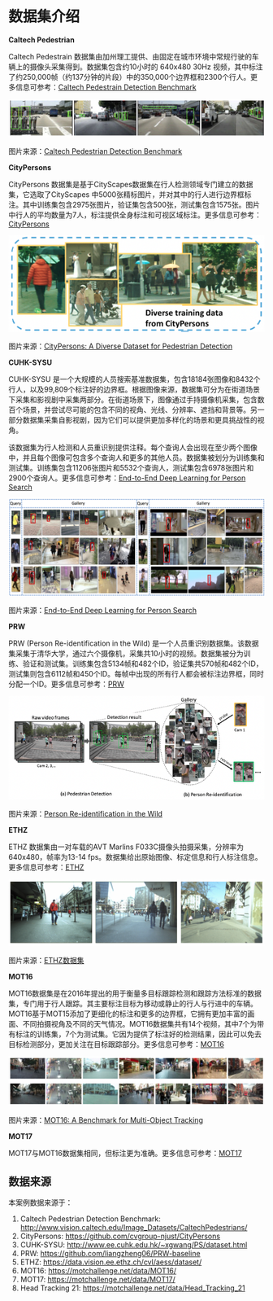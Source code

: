 # 数据集介绍

**Caltech Pedestrian**

Caltech Pedestrain 数据集由加州理工提供、由固定在城市环境中常规行驶的车辆上的摄像头采集得到。数据集包含约10小时的 640x480 30Hz 视频，其中标注了约250,000帧（约137分钟的片段）中的350,000个边界框和2300个行人。更多信息可参考：[Caltech Pedestrain Detection Benchmark](http://www.vision.caltech.edu/Image_Datasets/CaltechPedestrians/) 

![caltech dataset](./images/dataset/caltech.png)

图片来源：[Caltech Pedestrian Detection Benchmark](http://www.vision.caltech.edu/Image_Datasets/CaltechPedestrians/)



**CityPersons**

CityPersons 数据集是基于CityScapes数据集在行人检测领域专门建立的数据集，它选取了CityScapes 中5000张精标图片，并对其中的行人进行边界框标注。其中训练集包含2975张图片，验证集包含500张，测试集包含1575张。图片中行人的平均数量为7人，标注提供全身标注和可视区域标注。更多信息可参考：[CityPersons](https://github.com/cvgroup-njust/CityPersons)

![CityPersons](./images/dataset/citypersons.png)

图片来源：[CityPersons: A Diverse Dataset for Pedestrian Detection](https://arxiv.org/pdf/1702.05693.pdf)



**CUHK-SYSU**

CUHK-SYSU 是一个大规模的人员搜索基准数据集，包含18184张图像和8432个行人，以及99,809个标注好的边界框。根据图像来源，数据集可分为在街道场景下采集和影视剧中采集两部分。在街道场景下，图像通过手持摄像机采集，包含数百个场景，并尝试尽可能的包含不同的视角、光线、分辨率、遮挡和背景等。另一部分数据集采集自影视剧，因为它们可以提供更加多样化的场景和更具挑战性的视角。

该数据集为行人检测和人员重识别提供注释。每个查询人会出现在至少两个图像中，并且每个图像可包含多个查询人和更多的其他人员。数据集被划分为训练集和测试集。训练集包含11206张图片和5532个查询人，测试集包含6978张图片和2900个查询人。更多信息可参考：[End-to-End Deep Learning for Person Search](http://www.ee.cuhk.edu.hk/~xgwang/PS/dataset.html)

![CUHK-SYSU](./images/dataset/cuhk_sysu.png)

图片来源：[End-to-End Deep Learning for Person Search](http://www.ee.cuhk.edu.hk/~xgwang/PS/dataset.html)



**PRW**

PRW (Person Re-identification in the Wild) 是一个人员重识别数据集。该数据集采集于清华大学，通过六个摄像机，采集共10小时的视频。数据集被分为训练、验证和测试集。训练集包含5134帧和482个ID，验证集共570帧和482个ID，测试集则包含6112帧和450个ID。每帧中出现的所有行人都会被标注边界框，同时分配一个ID。更多信息可参考：[PRW](https://github.com/liangzheng06/PRW-baseline)

![prw](./images/dataset/prw.png)

图片来源：[Person Re-identification in the Wild](https://arxiv.org/pdf/1604.02531.pdf)



**ETHZ**

ETHZ 数据集由一对车载的AVT Marlins F033C摄像头拍摄采集，分辨率为 640x480，帧率为13-14 fps。数据集给出原始图像、标定信息和行人标注信息。更多信息可参考：[ETHZ](https://data.vision.ee.ethz.ch/cvl/aess/dataset/)

![ETHZ](./images/dataset/ethz.png)

图片来源：[ETHZ数据集](https://data.vision.ee.ethz.ch/cvl/aess/dataset/)



**MOT16**

MOT16数据集是在2016年提出的用于衡量多目标跟踪检测和跟踪方法标准的数据集，专门用于行人跟踪。其主要标注目标为移动或静止的行人与行进中的车辆。MOT16基于MOT15添加了更细化的标注和更多的边界框，它拥有更加丰富的画面、不同拍摄视角及不同的天气情况。MOT16数据集共有14个视频，其中7个为带有标注的训练集，7个为测试集。它因为提供了标注好的检测结果，因此可以免去目标检测部分，更加关注在目标跟踪部分。更多信息可参考：[MOT16](https://motchallenge.net/data/MOT16/)

![mot16](./images/dataset/mot16.png)

图片来源：[MOT16: A Benchmark for Multi-Object Tracking](https://arxiv.org/pdf/1603.00831.pdf)



**MOT17**

MOT17与MOT16数据集相同，但标注更为准确。更多信息可参考：[MOT17](https://motchallenge.net/data/MOT17/)



## 数据来源

本案例数据来源于：

1. Caltech Pedestrian Detection Benchmark: http://www.vision.caltech.edu/Image_Datasets/CaltechPedestrians/
2. CityPersons: https://github.com/cvgroup-njust/CityPersons
3. CUHK-SYSU: http://www.ee.cuhk.edu.hk/~xgwang/PS/dataset.html
4. PRW: https://github.com/liangzheng06/PRW-baseline
5. ETHZ: https://data.vision.ee.ethz.ch/cvl/aess/dataset/
6. MOT16: https://motchallenge.net/data/MOT16/
7. MOT17: https://motchallenge.net/data/MOT17/
8. Head Tracking 21: https://motchallenge.net/data/Head_Tracking_21

